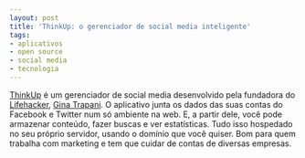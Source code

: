 ```yaml
---
layout: post
title: 'ThinkUp: o gerenciador de social media inteligente'
tags:
- aplicativos
- open source
- social media
- tecnologia
---
```


[ThinkUp](http://thinkupapp.com/) é um gerenciador de social media desenvolvido pela fundadora do [Lifehacker](http://lifehacker.com/), [Gina Trapani](http://smarterware.org/). O aplicativo junta os dados das suas contas do Facebook e Twitter num só ambiente na web. E, a partir dele, você pode armazenar conteúdo, fazer buscas e ver estatísticas. Tudo isso hospedado no seu próprio servidor, usando o domínio que você quiser. Bom para quem trabalha com marketing e tem que cuidar de contas de diversas empresas.
